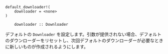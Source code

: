 ```
default_downloader!(
    downloader = <none>
)

    downloader :: Downloader
```

デフォルトの `Downloader` を設定します。引数が提供されない場合、デフォルトのダウンローダーをリセットし、次回デフォルトのダウンローダーが必要なときに新しいものが作成されるようにします。
